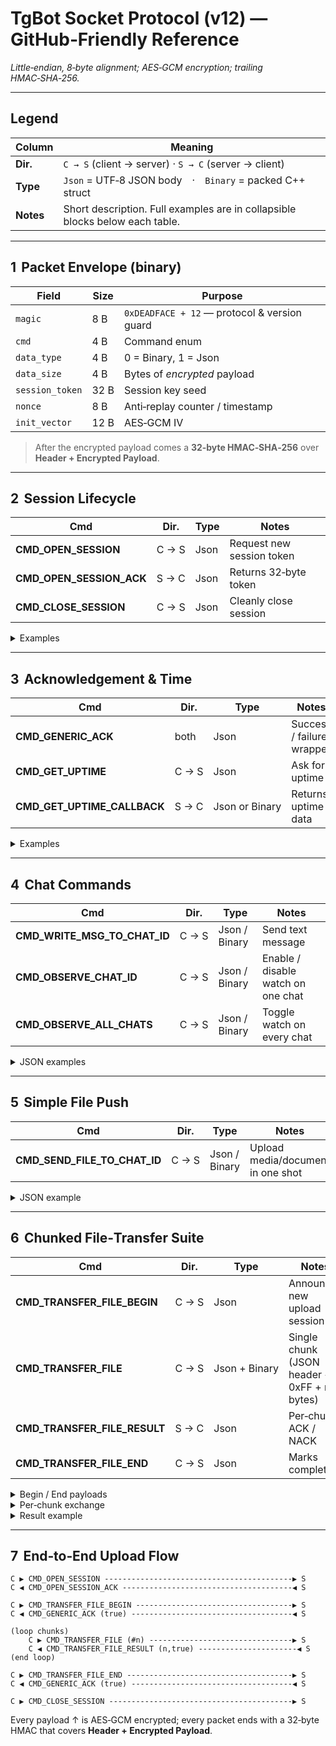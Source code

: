 # TgBot Socket Protocol (v12) — GitHub‑Friendly Reference  
*Little‑endian, 8‑byte alignment; AES‑GCM encryption; trailing HMAC‑SHA‑256.*

---

## Legend

| Column | Meaning |
|--------|---------|
| **Dir.** | `C → S` (client → server) · `S → C` (server → client) |
| **Type** | `Json` = UTF‑8 JSON body · `Binary` = packed C++ struct |
| **Notes** | Short description. Full examples are in collapsible blocks below each table. |

---

## 1  Packet Envelope (binary)

| Field | Size | Purpose |
|-------|------|---------|
| `magic` | 8 B | `0xDEADFACE + 12` — protocol & version guard |
| `cmd` | 4 B | Command enum |
| `data_type` | 4 B | 0 = Binary, 1 = Json |
| `data_size` | 4 B | Bytes of *encrypted* payload |
| `session_token` | 32 B | Session key seed |
| `nonce` | 8 B | Anti‑replay counter / timestamp |
| `init_vector` | 12 B | AES‑GCM IV |

> After the encrypted payload comes a **32‑byte HMAC‑SHA‑256** over **Header + Encrypted Payload**.

---

## 2  Session Lifecycle

| Cmd | Dir. | Type | Notes |
|-----|------|------|-------|
| **CMD_OPEN_SESSION** | C → S | Json | Request new session token |
| **CMD_OPEN_SESSION_ACK** | S → C | Json | Returns 32‑byte token |
| **CMD_CLOSE_SESSION** | C → S | Json | Cleanly close session |

<details><summary>Examples</summary>

```jsonc
// CMD_OPEN_SESSION
{ "client": "desktop-v1" }

// CMD_OPEN_SESSION_ACK
{ "session_token": "base64-32bytes" }
```
</details>

---

## 3  Acknowledgement & Time

| Cmd | Dir. | Type | Notes |
|-----|------|------|-------|
| **CMD_GENERIC_ACK** | both | Json | Success / failure wrapper |
| **CMD_GET_UPTIME** | C → S | Json | Ask for uptime |
| **CMD_GET_UPTIME_CALLBACK** | S → C | Json or Binary | Returns uptime data |

<details><summary>Examples</summary>

```jsonc
// CMD_GENERIC_ACK (success)
{ "result": true }

// CMD_GENERIC_ACK (error)
{ "result": false, "error_type": "CLIENT_ERROR", "error_msg": "details…" }

// CMD_GET_UPTIME_CALLBACK (JSON)
{ "uptime": "Uptime: 999h 99m 99s",
  "start_time": 1710000000,
  "current_time": 1710288888 }
```

```cpp
// Binary struct for callback
struct GetUptimeCallback {
    char uptime[24]; // "Uptime: …"
};
```
</details>

---

## 4  Chat Commands

| Cmd | Dir. | Type | Notes |
|-----|------|------|-------|
| **CMD_WRITE_MSG_TO_CHAT_ID** | C → S | Json / Binary | Send text message |
| **CMD_OBSERVE_CHAT_ID** | C → S | Json / Binary | Enable / disable watch on one chat |
| **CMD_OBSERVE_ALL_CHATS** | C → S | Json / Binary | Toggle watch on every chat |

<details><summary>JSON examples</summary>

```jsonc
// Write message
{ "chat": 123456789, "message": "Hello!" }

// Observe single chat
{ "chat": 123456789, "observe": true }

// Observe all chats
{ "observe": false }
```
</details>

---

## 5  Simple File Push

| Cmd | Dir. | Type | Notes |
|-----|------|------|-------|
| **CMD_SEND_FILE_TO_CHAT_ID** | C → S | Json / Binary | Upload media/document in one shot |

<details><summary>JSON example</summary>

```jsonc
{ "chat": 123456789,
  "fileType": 3,               // DOCUMENT
  "filePath": "/tmp/report.pdf" }
```
</details>

---

## 6  Chunked File‑Transfer Suite

| Cmd | Dir. | Type | Notes |
|-----|------|------|-------|
| **CMD_TRANSFER_FILE_BEGIN** | C → S | Json | Announces new upload session |
| **CMD_TRANSFER_FILE** | C → S | Json + Binary | Single chunk (JSON header + 0xFF + raw bytes) |
| **CMD_TRANSFER_FILE_RESULT** | S → C | Json | Per‑chunk ACK / NACK |
| **CMD_TRANSFER_FILE_END** | C → S | Json | Marks completion |

<details><summary>Begin / End payloads</summary>

```jsonc
// CMD_TRANSFER_FILE_BEGIN
{
  "id": "uuid-1234",
  "srcpath": "/home/user/pic.jpg",
  "destpath": "/srv/upload/pic.jpg",
  "filesize": 1048576,
  "chunk_size": 65536,
  "chunks": 16,
  "sha256_full": "0d4f…",
  "options": { "overwrite": false, "hash_ignore": false }
}

// CMD_TRANSFER_FILE_END
{ "id": "uuid-1234", "status": "complete" }
```
</details>

<details><summary>Per‑chunk exchange</summary>

```jsonc
// JSON sub‑header inside CMD_TRANSFER_FILE
{ "id": "uuid-1234", "index": 5, "offset": 327680, "sha256": "ab12…" }
```

After this JSON comes byte `0xFF`, then ≤ `chunk_size` raw file bytes.
</details>

<details><summary>Result example</summary>

```jsonc
{ "id": "uuid-1234",
  "index": 5,
  "result": false,
  "reason": "sha mismatch" }
```
</details>

---

## 7  End‑to‑End Upload Flow

```text
C ▶ CMD_OPEN_SESSION ------------------------------------------▶ S
C ◀ CMD_OPEN_SESSION_ACK --------------------------------------◀ S

C ▶ CMD_TRANSFER_FILE_BEGIN -----------------------------------▶ S
C ◀ CMD_GENERIC_ACK (true) ------------------------------------◀ S

(loop chunks)
    C ▶ CMD_TRANSFER_FILE (#n) --------------------------------▶ S
    C ◀ CMD_TRANSFER_FILE_RESULT (n,true) ----------------------◀ S
(end loop)

C ▶ CMD_TRANSFER_FILE_END -------------------------------------▶ S
C ◀ CMD_GENERIC_ACK (true) ------------------------------------◀ S

C ▶ CMD_CLOSE_SESSION -----------------------------------------▶ S
```

Every payload ↑ is AES‑GCM encrypted; every packet ends with a 32‑byte HMAC that covers **Header + Encrypted Payload**.
